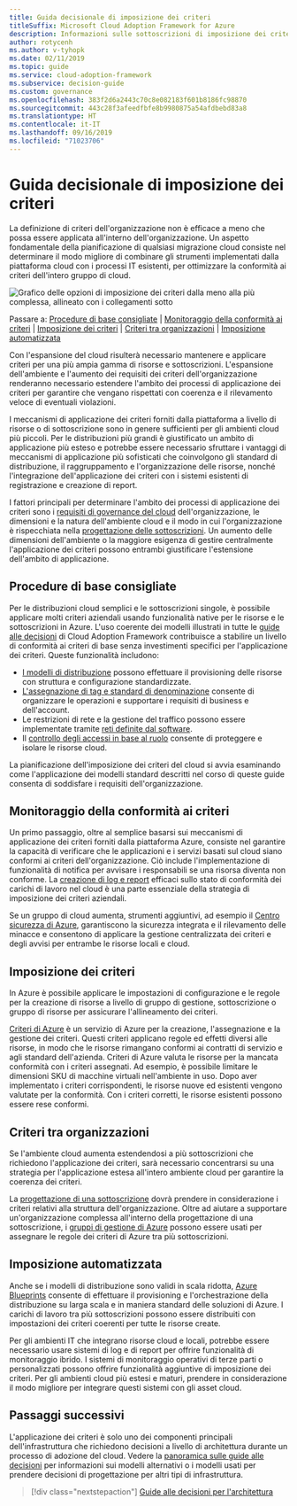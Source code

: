 ```yaml
---
title: Guida decisionale di imposizione dei criteri
titleSuffix: Microsoft Cloud Adoption Framework for Azure
description: Informazioni sulle sottoscrizioni di imposizione dei criteri come priorità di progettazione principale nelle migrazioni di Azure.
author: rotycenh
ms.author: v-tyhopk
ms.date: 02/11/2019
ms.topic: guide
ms.service: cloud-adoption-framework
ms.subservice: decision-guide
ms.custom: governance
ms.openlocfilehash: 383f2d6a2443c70c8e082183f601b8186fc98870
ms.sourcegitcommit: 443c28f3afeedfbfe8b9980875a54afdbebd83a8
ms.translationtype: HT
ms.contentlocale: it-IT
ms.lasthandoff: 09/16/2019
ms.locfileid: "71023706"
---
```

# <a name="policy-enforcement-decision-guide"></a>Guida decisionale di imposizione dei criteri

La definizione di criteri dell'organizzazione non è efficace a meno che possa essere applicata all'interno dell'organizzazione. Un aspetto fondamentale della pianificazione di qualsiasi migrazione cloud consiste nel determinare il modo migliore di combinare gli strumenti implementati dalla piattaforma cloud con i processi IT esistenti, per ottimizzare la conformità ai criteri dell'intero gruppo di cloud.

![Grafico delle opzioni di imposizione dei criteri dalla meno alla più complessa, allineato con i collegamenti sotto](../../_images/decision-guides/decision-guide-policy-enforcement.png)

Passare a: [Procedure di base consigliate](#baseline-recommended-practices) | [Monitoraggio della conformità ai criteri](#policy-compliance-monitoring) | [Imposizione dei criteri](#policy-enforcement) | [Criteri tra organizzazioni](#cross-organization-policy) | [Imposizione automatizzata](#automated-enforcement)

Con l'espansione del cloud risulterà necessario mantenere e applicare criteri per una più ampia gamma di risorse e sottoscrizioni. L'espansione dell'ambiente e l'aumento dei requisiti dei criteri dell'organizzazione renderanno necessario estendere l'ambito dei processi di applicazione dei criteri per garantire che vengano rispettati con coerenza e il rilevamento veloce di eventuali violazioni.

I meccanismi di applicazione dei criteri forniti dalla piattaforma a livello di risorse o di sottoscrizione sono in genere sufficienti per gli ambienti cloud più piccoli. Per le distribuzioni più grandi è giustificato un ambito di applicazione più esteso e potrebbe essere necessario sfruttare i vantaggi di meccanismi di applicazione più sofisticati che coinvolgono gli standard di distribuzione, il raggruppamento e l'organizzazione delle risorse, nonché l'integrazione dell'applicazione dei criteri con i sistemi esistenti di registrazione e creazione di report.

I fattori principali per determinare l'ambito dei processi di applicazione dei criteri sono i [requisiti di governance del cloud](../../govern/index.md) dell'organizzazione, le dimensioni e la natura dell'ambiente cloud e il modo in cui l'organizzazione è rispecchiata nella [progettazione delle sottoscrizioni](../subscriptions/index.md). Un aumento delle dimensioni dell'ambiente o la maggiore esigenza di gestire centralmente l'applicazione dei criteri possono entrambi giustificare l'estensione dell'ambito di applicazione.

## <a name="baseline-recommended-practices"></a>Procedure di base consigliate

Per le distribuzioni cloud semplici e le sottoscrizioni singole, è possibile applicare molti criteri aziendali usando funzionalità native per le risorse e le sottoscrizioni in Azure. L'uso coerente dei modelli illustrati in tutte le [guide alle decisioni](../index.md) di Cloud Adoption Framework contribuisce a stabilire un livello di conformità ai criteri di base senza investimenti specifici per l'applicazione dei criteri. Queste funzionalità includono:

- [I modelli di distribuzione](../resource-consistency/index.md) possono effettuare il provisioning delle risorse con struttura e configurazione standardizzate.
- [L'assegnazione di tag e standard di denominazione](../resource-tagging/index.md) consente di organizzare le operazioni e supportare i requisiti di business e dell'account.
- Le restrizioni di rete e la gestione del traffico possono essere implementate tramite [reti definite dal software](../software-defined-network/index.md).
- Il [controllo degli accessi in base al ruolo](../identity/index.md) consente di proteggere e isolare le risorse cloud.

La pianificazione dell'imposizione dei criteri del cloud si avvia esaminando come l'applicazione dei modelli standard descritti nel corso di queste guide consenta di soddisfare i requisiti dell'organizzazione.

## <a name="policy-compliance-monitoring"></a>Monitoraggio della conformità ai criteri

Un primo passaggio, oltre al semplice basarsi sui meccanismi di applicazione dei criteri forniti dalla piattaforma Azure, consiste nel garantire la capacità di verificare che le applicazioni e i servizi basati sul cloud siano conformi ai criteri dell'organizzazione. Ciò include l'implementazione di funzionalità di notifica per avvisare i responsabili se una risorsa diventa non conforme. La [creazione di log e report](../logging-and-reporting/index.md) efficaci sullo stato di conformità dei carichi di lavoro nel cloud è una parte essenziale della strategia di imposizione dei criteri aziendali.

Se un gruppo di cloud aumenta, strumenti aggiuntivi, ad esempio il [Centro sicurezza di Azure](https://docs.microsoft.com/azure/security-center), garantiscono la sicurezza integrata e il rilevamento delle minacce e consentono di applicare la gestione centralizzata dei criteri e degli avvisi per entrambe le risorse locali e cloud.

## <a name="policy-enforcement"></a>Imposizione dei criteri

In Azure è possibile applicare le impostazioni di configurazione e le regole per la creazione di risorse a livello di gruppo di gestione, sottoscrizione o gruppo di risorse per assicurare l'allineamento dei criteri.

[Criteri di Azure](https://docs.microsoft.com/azure/governance/policy/overview) è un servizio di Azure per la creazione, l'assegnazione e la gestione dei criteri. Questi criteri applicano regole ed effetti diversi alle risorse, in modo che le risorse rimangano conformi ai contratti di servizio e agli standard dell'azienda. Criteri di Azure valuta le risorse per la mancata conformità con i criteri assegnati. Ad esempio, è possibile limitare le dimensioni SKU di macchine virtuali nell'ambiente in uso. Dopo aver implementato i criteri corrispondenti, le risorse nuove ed esistenti vengono valutate per la conformità. Con i criteri corretti, le risorse esistenti possono essere rese conformi.

## <a name="cross-organization-policy"></a>Criteri tra organizzazioni

Se l'ambiente cloud aumenta estendendosi a più sottoscrizioni che richiedono l'applicazione dei criteri, sarà necessario concentrarsi su una strategia per l'applicazione estesa all'intero ambiente cloud per garantire la coerenza dei criteri.

La [progettazione di una sottoscrizione](../subscriptions/index.md) dovrà prendere in considerazione i criteri relativi alla struttura dell'organizzazione. Oltre ad aiutare a supportare un'organizzazione complessa all'interno della progettazione di una sottoscrizione, i [gruppi di gestione di Azure](../../ready/considerations/scaling-subscriptions.md#managing-multiple-subscriptions) possono essere usati per assegnare le regole dei criteri di Azure tra più sottoscrizioni.

## <a name="automated-enforcement"></a>Imposizione automatizzata

Anche se i modelli di distribuzione sono validi in scala ridotta, [Azure Blueprints](https://docs.microsoft.com/azure/governance/blueprints/overview) consente di effettuare il provisioning e l'orchestrazione della distribuzione su larga scala e in maniera standard delle soluzioni di Azure. I carichi di lavoro tra più sottoscrizioni possono essere distribuiti con impostazioni dei criteri coerenti per tutte le risorse create.

Per gli ambienti IT che integrano risorse cloud e locali, potrebbe essere necessario usare sistemi di log e di report per offrire funzionalità di monitoraggio ibrido. I sistemi di monitoraggio operativi di terze parti o personalizzati possono offrire funzionalità aggiuntive di imposizione dei criteri. Per gli ambienti cloud più estesi e maturi, prendere in considerazione il modo migliore per integrare questi sistemi con gli asset cloud.

## <a name="next-steps"></a>Passaggi successivi

L'applicazione dei criteri è solo uno dei componenti principali dell'infrastruttura che richiedono decisioni a livello di architettura durante un processo di adozione del cloud. Vedere la [panoramica sulle guide alle decisioni](../index.md) per informazioni sui modelli alternativi o i modelli usati per prendere decisioni di progettazione per altri tipi di infrastruttura.

> [!div class="nextstepaction"]
> [Guide alle decisioni per l'architettura](../index.md)
